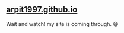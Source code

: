## [arpit1997.github.io](http://arpit1997.github.io)
 Wait and watch! my site is coming through. :smile:
